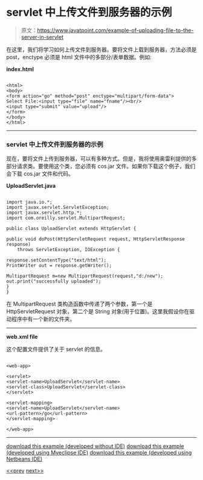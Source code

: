 # servlet 中上传文件到服务器的示例

> 原文：<https://www.javatpoint.com/example-of-uploading-file-to-the-server-in-servlet>

在这里，我们将学习如何上传文件到服务器。要将文件上载到服务器，方法必须是 post，enctype 必须是 html 文件中的多部分/表单数据。例如:

**index.html**

```

<html>
<body>
<form action="go" method="post" enctype="multipart/form-data">
Select File:<input type="file" name="fname"/><br/>
<input type="submit" value="upload"/>
</form>
</body>
</html>

```

* * *

### servlet 中上传文件到服务器的示例

现在，要将文件上传到服务器，可以有多种方式。但是，我将使用奥雷利提供的多部分请求类。要使用这个类，您必须有 cos.jar 文件。如果你下载这个例子，我们会下载 cos.jar 文件和代码。

**UploadServlet.java**

```

import java.io.*;
import javax.servlet.ServletException;
import javax.servlet.http.*;
import com.oreilly.servlet.MultipartRequest;

public class UploadServlet extends HttpServlet {

public void doPost(HttpServletRequest request, HttpServletResponse response)
	throws ServletException, IOException {

response.setContentType("text/html");
PrintWriter out = response.getWriter();

MultipartRequest m=new MultipartRequest(request,"d:/new");
out.print("successfully uploaded");
}
}

```

在 MultipartRequest 类构造函数中传递了两个参数，第一个是 HttpServletRequest 对象，第二个是 String 对象(用于位置)。这里我假设你在驱动程序中有一个新的文件夹。

* * *

**web.xml file**

这个配置文件提供了关于 servlet 的信息。

```

<web-app>

<servlet>
<servlet-name>UploadServlet</servlet-name>
<servlet-class>UploadServlet</servlet-class>
</servlet>

<servlet-mapping>
<servlet-name>UploadServlet</servlet-name>
<url-pattern>/go</url-pattern>
</servlet-mapping>

</web-app>

```

* * *

[download this example (developed without IDE)](https://static.javatpoint.com/src/servlet/fileupload.zip)
[download this example (developed using Myeclipse IDE)](https://static.javatpoint.com/src/servlet/mfileupload.zip)
[download this example (developed using Netbeans IDE)](https://static.javatpoint.com/src/servlet/netbeans/fileupload.zip)

[<<prev](improving-servlet-performance-to-fetch-records) [next>>](example-of-downloading-file-from-the-server-in-servlet)